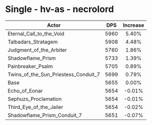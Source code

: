 # Single - hv-as - necrolord
| Actor | DPS | Increase |
|---|:---:|:---:|
|Eternal_Call_to_the_Void|5960|5.40%|
|Talbadars_Stratagem|5908|4.48%|
|Judgment_of_the_Arbiter|5760|1.86%|
|Shadowflame_Prism|5733|1.39%|
|Painbreaker_Psalm|5705|0.89%|
|Twins_of_the_Sun_Priestess_Conduit_7|5699|0.79%|
|Base|5655|0.00%|
|Echo_of_Eonar|5654|-0.01%|
|Sephuzs_Proclamation|5654|-0.01%|
|Third_Eye_of_the_Jailer|5654|-0.02%|
|Shadowflame_Prism_Conduit_7|5651|-0.07%|
